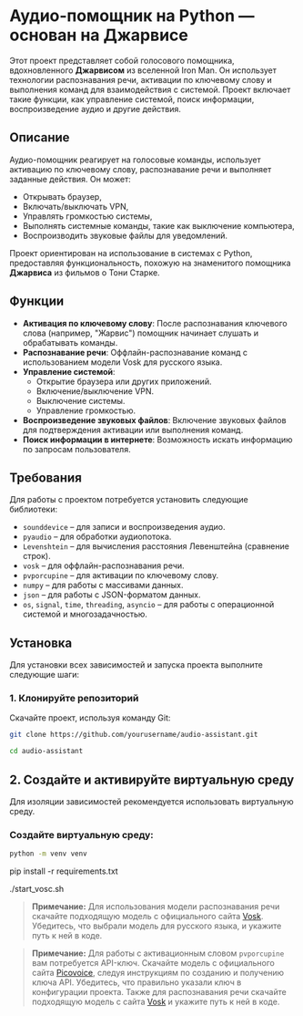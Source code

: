 # Аудио-помощник на Python — основан на Джарвисе

Этот проект представляет собой голосового помощника, вдохновленного **Джарвисом** из вселенной Iron Man. Он использует технологии распознавания речи, активации по ключевому слову и выполнения команд для взаимодействия с системой. Проект включает такие функции, как управление системой, поиск информации, воспроизведение аудио и другие действия.

## Описание

Аудио-помощник реагирует на голосовые команды, использует активацию по ключевому слову, распознавание речи и выполняет заданные действия. Он может:

- Открывать браузер,
- Включать/выключать VPN,
- Управлять громкостью системы,
- Выполнять системные команды, такие как выключение компьютера,
- Воспроизводить звуковые файлы для уведомлений.

Проект ориентирован на использование в системах с Python, предоставляя функциональность, похожую на знаменитого помощника **Джарвиса** из фильмов о Тони Старке.

## Функции

- **Активация по ключевому слову**: После распознавания ключевого слова (например, "Жарвис") помощник начинает слушать и обрабатывать команды.
- **Распознавание речи**: Оффлайн-распознавание команд с использованием модели Vosk для русского языка.
- **Управление системой**:
  - Открытие браузера или других приложений.
  - Включение/выключение VPN.
  - Выключение системы.
  - Управление громкостью.
- **Воспроизведение звуковых файлов**: Включение звуковых файлов для подтверждения активации или выполнения команд.
- **Поиск информации в интернете**: Возможность искать информацию по запросам пользователя.

## Требования

Для работы с проектом потребуется установить следующие библиотеки:

- `sounddevice` – для записи и воспроизведения аудио.
- `pyaudio` – для обработки аудиопотока.
- `Levenshtein` – для вычисления расстояния Левенштейна (сравнение строк).
- `vosk` – для оффлайн-распознавания речи.
- `pvporcupine` – для активации по ключевому слову.
- `numpy` – для работы с массивами данных.
- `json` – для работы с JSON-форматом данных.
- `os`, `signal`, `time`, `threading`, `asyncio` – для работы с операционной системой и многозадачностью.

## Установка

Для установки всех зависимостей и запуска проекта выполните следующие шаги:

### 1. Клонируйте репозиторий

Скачайте проект, используя команду Git:

```bash
git clone https://github.com/yourusername/audio-assistant.git

cd audio-assistant
```

## 2. Создайте и активируйте виртуальную среду

Для изоляции зависимостей рекомендуется использовать виртуальную среду.

### Создайте виртуальную среду:

```bash
python -m venv venv
```

pip install -r requirements.txt

./start_vosc.sh

> **Примечание:** Для использования модели распознавания речи скачайте подходящую модель с официального сайта [Vosk](https://alphacephei.com/vosk/models). Убедитесь, что выбрали модель для русского языка, и укажите путь к ней в коде.

> **Примечание:** Для работы с активационным словом `pvporcupine` вам потребуется API-ключ. Скачайте модель с официального сайта [Picovoice](https://picovoice.ai/), следуя инструкциям по созданию и получению ключа API. Убедитесь, что правильно указали ключ в конфигурации проекта. Также для распознавания речи скачайте подходящую модель с сайта [Vosk](https://alphacephei.com/vosk/models) и укажите путь к ней в коде.
